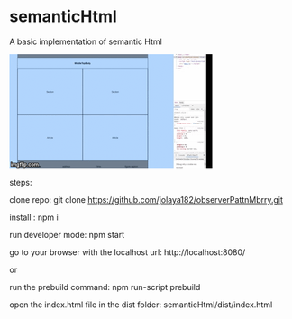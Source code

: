 # semanticHtml
A basic implementation of semantic Html

<img src="HTMLSematic.gif" title="made at imgflip.com"/>

steps:

clone repo: git clone https://github.com/jolaya182/observerPattnMbrry.git

install : npm i

run developer mode: npm start

go to your browser with the localhost url: http://localhost:8080/

or

run the prebuild command: npm run-script prebuild

open the index.html file in the dist folder: semanticHtml/dist/index.html